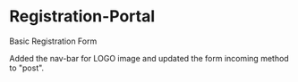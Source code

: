 # Registration-Portal
Basic Registration Form 

Added the nav-bar for LOGO image and updated the form incoming method to "post".
